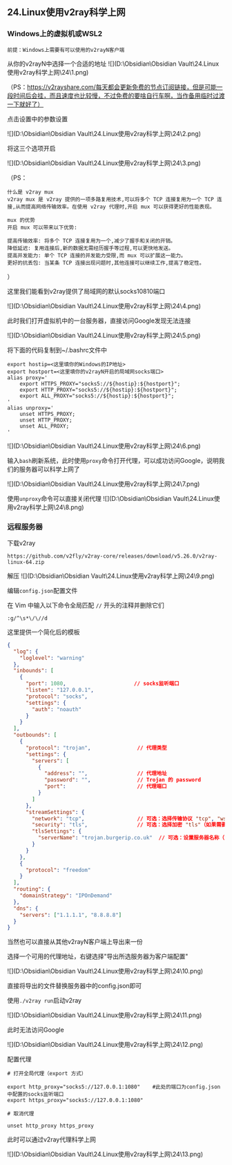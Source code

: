 ## 24.Linux使用v2ray科学上网

### Windows上的虚拟机或WSL2

```
前提：Windows上需要有可以使用的v2rayN客户端
```

从你的v2rayN中选择一个合适的地址
![](D:\Obsidian\Obsidian Vault\24.Linux使用v2ray科学上网\24\1.png)

（PS：https://v2rayshare.com/每天都会更新免费的节点订阅链接，但是可能一段时间后会挂，而且速度也比较慢，不过免费的要啥自行车啊，当作备用临时过渡一下就好了）

点击设置中的参数设置

![](D:\Obsidian\Obsidian Vault\24.Linux使用v2ray科学上网\24\2.png)

将这三个选项开启

![](D:\Obsidian\Obsidian Vault\24.Linux使用v2ray科学上网\24\3.png)

（PS：

```
什么是 v2ray mux
v2ray mux 是 v2ray 提供的一项多路复用技术,可以将多个 TCP 连接复用为一个 TCP 连接,从而提高网络传输效率。在使用 v2ray 代理时,开启 mux 可以获得更好的性能表现。

mux 的优势
开启 mux 可以带来以下优势:

提高传输效率: 将多个 TCP 连接复用为一个,减少了握手和关闭的开销。
降低延迟: 复用连接后,新的数据无需经历握手等过程,可以更快地发送。
提高并发能力: 单个 TCP 连接的并发能力受限,而 mux 可以扩展这一能力。
更好的抗丢包: 当某条 TCP 连接出现问题时,其他连接可以继续工作,提高了稳定性。
```

）

这里我们能看到v2ray提供了局域网的默认socks10810端口

![](D:\Obsidian\Obsidian Vault\24.Linux使用v2ray科学上网\24\4.png)

此时我们打开虚拟机中的一台服务器，直接访问Google发现无法连接

![](D:\Obsidian\Obsidian Vault\24.Linux使用v2ray科学上网\24\5.png)

将下面的代码复制到~/.bashrc文件中

```shell
export hostip=<这里填你的Windows的IP地址>
export hostport=<这里填你的v2rayN开启的局域网socks端口>
alias proxy='
    export HTTPS_PROXY="socks5://${hostip}:${hostport}";
    export HTTP_PROXY="socks5://${hostip}:${hostport}";
    export ALL_PROXY="socks5://${hostip}:${hostport}";
'
alias unproxy='
    unset HTTPS_PROXY;
    unset HTTP_PROXY;
    unset ALL_PROXY;
'
```

![](D:\Obsidian\Obsidian Vault\24.Linux使用v2ray科学上网\24\6.png)

输入`bash`刷新系统，此时使用`proxy`命令打开代理，可以成功访问Google，说明我们的服务器可以科学上网了

![](D:\Obsidian\Obsidian Vault\24.Linux使用v2ray科学上网\24\7.png)

使用`unproxy`命令可以直接关闭代理
![](D:\Obsidian\Obsidian Vault\24.Linux使用v2ray科学上网\24\8.png)

### 远程服务器

下载v2ray

```
https://github.com/v2fly/v2ray-core/releases/download/v5.26.0/v2ray-linux-64.zip
```

解压
![](D:\Obsidian\Obsidian Vault\24.Linux使用v2ray科学上网\24\9.png)

编辑`config.json`配置文件

在 Vim 中输入以下命令全局匹配 `//` 开头的注释并删除它们

```shell
:g/^\s*\/\//d
```

这里提供一个简化后的模板

```json
{
  "log": {
    "loglevel": "warning"
  },
  "inbounds": [
    {
      "port": 1080,                      // socks监听端口
      "listen": "127.0.0.1",
      "protocol": "socks",
      "settings": {
        "auth": "noauth"
      }
    }
  ],
  "outbounds": [
    {
      "protocol": "trojan",               // 代理类型
      "settings": {
        "servers": [
          {
            "address": "",                // 代理地址
            "password": "",               // Trojan 的 password
            "port":                       // 代理端口
          }
        ]
      },
      "streamSettings": {
        "network": "tcp",                 // 可选：选择传输协议 "tcp", "ws", "kcp" 等
        "security": "tls",                // 可选：选择加密 "tls"（如果需要）
        "tlsSettings": {
          "serverName": "trojan.burgerip.co.uk"  // 可选：设置服务器名称（如果使用 tls）
        }
      }
    },
    {
      "protocol": "freedom"
    }
  ],
  "routing": {
    "domainStrategy": "IPOnDemand"
  },
  "dns": {
    "servers": ["1.1.1.1", "8.8.8.8"]
  }
}
```

当然也可以直接从其他v2rayN客户端上导出来一份

选择一个可用的代理地址，右键选择"导出所选服务器为客户端配置"

![](D:\Obsidian\Obsidian Vault\24.Linux使用v2ray科学上网\24\10.png)

直接将导出的文件替换服务器中的config.json即可

使用`./v2ray run`启动v2ray

![](D:\Obsidian\Obsidian Vault\24.Linux使用v2ray科学上网\24\11.png)

此时无法访问Google

![](D:\Obsidian\Obsidian Vault\24.Linux使用v2ray科学上网\24\12.png)

配置代理

```shell
# 打开全局代理（export 方式）

export http_proxy="socks5://127.0.0.1:1080"    #此处的端口为config.json中配置的socks监听端口
export https_proxy="socks5://127.0.0.1:1080"

# 取消代理

unset http_proxy https_proxy
```

此时可以通过v2ray代理科学上网

![](D:\Obsidian\Obsidian Vault\24.Linux使用v2ray科学上网\24\13.png)